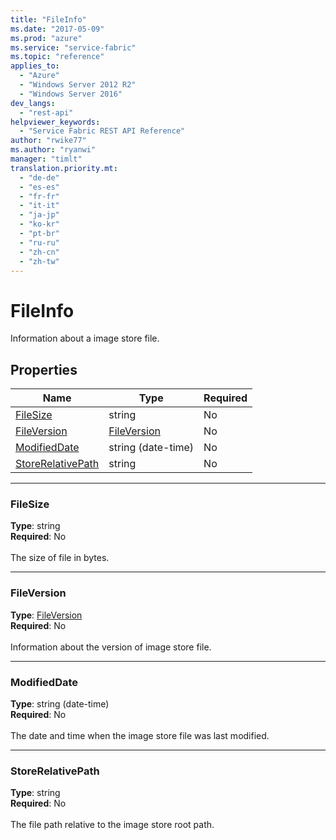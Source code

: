 ```yaml
---
title: "FileInfo"
ms.date: "2017-05-09"
ms.prod: "azure"
ms.service: "service-fabric"
ms.topic: "reference"
applies_to: 
  - "Azure"
  - "Windows Server 2012 R2"
  - "Windows Server 2016"
dev_langs: 
  - "rest-api"
helpviewer_keywords: 
  - "Service Fabric REST API Reference"
author: "rwike77"
ms.author: "ryanwi"
manager: "timlt"
translation.priority.mt: 
  - "de-de"
  - "es-es"
  - "fr-fr"
  - "it-it"
  - "ja-jp"
  - "ko-kr"
  - "pt-br"
  - "ru-ru"
  - "zh-cn"
  - "zh-tw"
---
```

# FileInfo

Information about a image store file.

## Properties
| Name | Type | Required |
| --- | --- | --- |
| [FileSize](#filesize) | string | No |
| [FileVersion](#fileversion) | [FileVersion](sfclient-v56-model-fileversion.md) | No |
| [ModifiedDate](#modifieddate) | string (date-time) | No |
| [StoreRelativePath](#storerelativepath) | string | No |

____
### FileSize
__Type__: string <br/>
__Required__: No<br/>
<br/>
The size of file in bytes.

____
### FileVersion
__Type__: [FileVersion](sfclient-v56-model-fileversion.md) <br/>
__Required__: No<br/>
<br/>
Information about the version of image store file.

____
### ModifiedDate
__Type__: string (date-time) <br/>
__Required__: No<br/>
<br/>
The date and time when the image store file was last modified.

____
### StoreRelativePath
__Type__: string <br/>
__Required__: No<br/>
<br/>
The file path relative to the image store root path.
